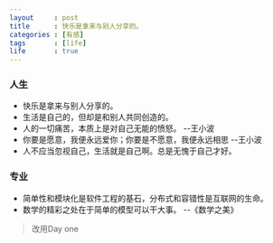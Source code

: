```yaml
---
layout     : post
title      : 快乐是拿来与别人分享的。
categories : [有感]
tags       : [life]
life       : true
---
```


### 人生
- 快乐是拿来与别人分享的。
- 生活是自己的，但却是和别人共同创造的。
- 人的一切痛苦，本质上是对自己无能的愤怒。  --王小波
- 你要是愿意，我便永远爱你；你要是不愿意，我便永远相思  --王小波
- 人不应当忽视自己，生活就是自己啊。总是无愧于自己才好。

### 专业
- 简单性和模块化是软件工程的基石，分布式和容错性是互联网的生命。
- 数学的精彩之处在于简单的模型可以干大事。  --《数学之美》

>改用Day one
